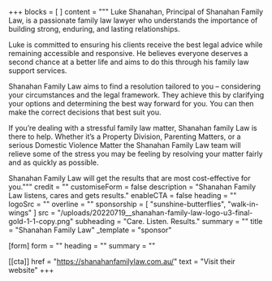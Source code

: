 +++
blocks = [ ]
content = """
Luke Shanahan, Principal of Shanahan Family Law, is a passionate family law lawyer who understands the importance of building strong, enduring, and lasting relationships.

Luke is committed to ensuring his clients receive the best legal advice while remaining accessible and responsive. He believes everyone deserves a second chance at a better life and aims to do this through his family law support services.

Shanahan Family Law aims to find a resolution tailored to you – considering your circumstances and the legal framework. They achieve this by clarifying your options and determining the best way forward for you. You can then make the correct decisions that best suit you.

If you’re dealing with a stressful family law matter, Shanahan family Law is there to help. Whether it’s a Property Division, Parenting Matters, or a serious Domestic Violence Matter the Shanahan Family Law team will relieve some of the stress you may be feeling by resolving your matter fairly and as quickly as possible.

Shanahan Family Law will get the results that are most cost-effective for you."""
credit = ""
customiseForm = false
description = "Shanahan Family Law listens, cares and gets results."
enableCTA = false
heading = ""
logoSrc = ""
overline = ""
sponsorship = [ "sunshine-butterflies", "walk-in-wings" ]
src = "/uploads/20220719__shanahan-family-law-logo-u3-final-gold-1-1-copy.png"
subheading = "Care. Listen. Results."
summary = ""
title = "Shanahan Family Law"
_template = "sponsor"

[form]
form = ""
heading = ""
summary = ""

[[cta]]
href = "https://shanahanfamilylaw.com.au/"
text = "Visit their website"
+++

